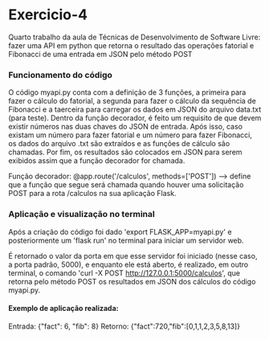 # Exercicio-4

Quarto trabalho da aula de Técnicas de Desenvolvimento de Software Livre: fazer uma API em python que retorna o resultado das operações fatorial e Fibonacci de uma entrada em JSON pelo método POST 

### Funcionamento do código

O código myapi.py conta com a definição de 3 funções, a primeira para fazer o cálculo do fatorial, a segunda para fazer o cálculo da sequência de Fibonacci e a taerceira para carregar os dados em JSON do arquivo data.txt (para teste). Dentro da função decorador, é feito um requisito de que devem existir números nas duas chaves do JSON de entrada. Após isso, caso existam um número para fazer fatorial e um número para fazer Fibonacci, os dados do arquivo .txt são extraídos e as funções de cálculo são chamadas. Por fim, os resultados são colocados em JSON para serem exibidos assim que a função decorador for chamada.

Função decorador: @app.route('/calculos', methods=['POST']) --> define que a função que segue será chamada quando houver uma solicitação POST para a rota /calculos na sua aplicação Flask. 

### Aplicação e visualização no terminal

Após a criação do código foi dado 'export FLASK_APP=myapi.py' e posteriormente um 'flask run' no terminal para iniciar um servidor web.

É retornado o valor da porta em que esse servidor foi iniciado (nesse caso, a porta padrão, 5000), e enquanto ele está aberto, é realizado, em outro terminal, o comando 'curl -X POST http://127.0.0.1:5000/calculos', que retorna pelo método POST os resultados em JSON dos cálculos do código myapi.py.

#### Exemplo de aplicação realizada:

Entrada: {"fact": 6, "fib": 8}
Retorno: {"fact":720,"fib":[0,1,1,2,3,5,8,13]}

